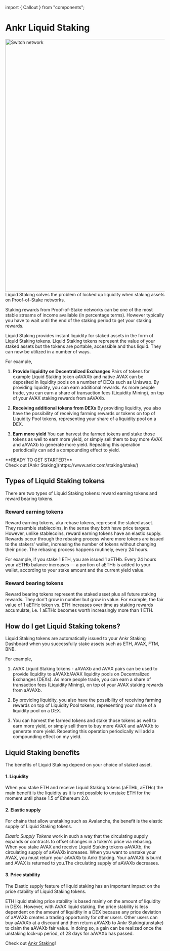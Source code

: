 import { Callout } from "components";

# Ankr Liquid Staking
<img src="/docs/staking/liquid-staking/liquid-staking.png" alt="Switch network" class="responsive-pic" width="800" />
Liquid Staking solves the problem of locked up liquidity when staking assets on Proof-of-Stake networks.

Staking rewards from Proof-of-Stake networks can be one of the most stable streams of income available (in percentage terms). 
However typically you have to wait until the end of the staking period to get your staking rewards.

Liquid Staking provides instant liquidity for staked assets in the form of Liquid Staking tokens.
Liquid Staking tokens represent the value of your staked assets but the tokens are portable, accessible and thus liquid. 
They can now be utilized in a number of ways.

For example,

1. **Provide liquidity on Decentralized Exchanges**
Pairs of tokens for example Liquid Staking token aAVAXb and native AVAX can be deposited in liquidity pools on a number of DEXs such as Uniswap. By providing liquidity, you can earn additional rewards.  As more people trade, you can earn a share of transaction fees (Liquidity Mining), on top of your AVAX staking rewards from aAVAXb.

2. **Receiving additional tokens from DEXs**
By providing liquidity, you also have the possibility of receiving farming rewards or tokens on top of Liquidity Pool tokens, representing your share of a liquidity pool on a DEX.

3. **Earn more yield**
You can harvest the farmed tokens and stake those tokens as well to earn more yield, or simply sell them to buy more AVAX and aAVAXb to generate more yield. Repeating this operation periodically can add a compounding effect to yield.

<Callout type="tip">
**READY TO GET STARTED?**<br/>
Check out [Ankr Staking](https://www.ankr.com/staking/stake/)
</Callout>

## Types of Liquid Staking tokens

There are two types of Liquid Staking tokens: reward earning tokens and reward bearing tokens.

### Reward earning tokens

Reward earning tokens, aka rebase tokens, represent the staked asset. 
They resemble stablecoins, in the sense they both have price targets. 
However, unlike stablecoins, reward earning tokens have an elastic supply.
Rewards occur through the rebasing process where more tokens are issued to the stakers' wallet, increasing the number of tokens without changing their price.
The rebasing process happens routinely, every 24 hours.

For example, if you stake 1 ETH, you are issued 1 aETHb. Every 24 hours your aETHb balance increases — a portion of aETHb is added to your wallet, according to your stake amount and the current yield value.

### Reward bearing tokens

Reward bearing tokens represent the staked asset plus all future staking rewards. They don't grow in number but grow in value. 
For example, the fair value of 1 aETHc token vs. ETH increases over time as staking rewards accumulate, i.e. 1 aETHc becomes worth increasingly more than 1 ETH.

## How do I get Liquid Staking tokens?

Liquid Staking tokens are automatically issued to your Ankr Staking Dashboard when you successfully stake assets such as ETH, AVAX, FTM, BNB.

For example,

1. AVAX Liquid Staking tokens - aAVAXb and AVAX pairs can be used to provide liquidity to aAVAXb/AVAX liquidity pools on Decentralized Exchanges (DEXs). As more people trade, you can earn a share of transaction fees (Liquidity Mining), on top of your AVAX staking rewards from aAVAXb.

2. By providing liquidity, you also have the possibility of receiving farming rewards on top of Liquidity Pool tokens, representing your share of a liquidity pool on a DEX.

3. You can harvest the farmed tokens and stake those tokens as well to earn more yield, or simply sell them to buy more AVAX and aAVAXb to generate more yield. Repeating this operation periodically will add a compounding effect on my yield.

## Liquid Staking benefits

The benefits of Liquid Staking depend on your choice of staked asset.

#### 1. Liquidity

When you stake ETH and receive Liquid Staking tokens (aETHb, aETHc) the main benefit is the liquidity as it is not possible to unstake ETH for the moment until phase 1.5 of Ethereum 2.0.

#### 2. Elastic supply

For chains that allow unstaking such as Avalanche, the benefit is the elastic supply of Liquid Staking tokens. 

*Elastic Supply Tokens* work in such a way that the circulating supply expands or contracts to offset changes in a token's price via rebasing. When you stake AVAX and receive Liquid Staking tokens aAVAXb, the circulating supply of aAVAXb increases. When you want to unstake your AVAX, you must return your aAVAXb to Ankr Staking. Your aAVAXb is burnt and AVAX is returned to you.The circulating supply of aAVAXb decreases. 

#### 3. Price stability 

The Elastic supply feature of liquid staking has an important impact on the price stability of Liquid Staking tokens. 

ETH liquid staking price stability is based mainly on the amount of liquidity in DEXs. However, with AVAX liquid staking, the price stability is less dependent on the amount of liquidity in a DEX because any price deviation of aAVAXb creates a trading opportunity for other users. Other users can buy aAVAXb at a discount and then return aAVAXb to Ankr Staking(unstake) to claim the aAVAXb fair value. In doing so, a gain can be realized once the unstaking lock-up period, of 28 days for aAVAXb has passed.

Check out [Ankr Staking](https://www.ankr.com/staking/stake/)!
